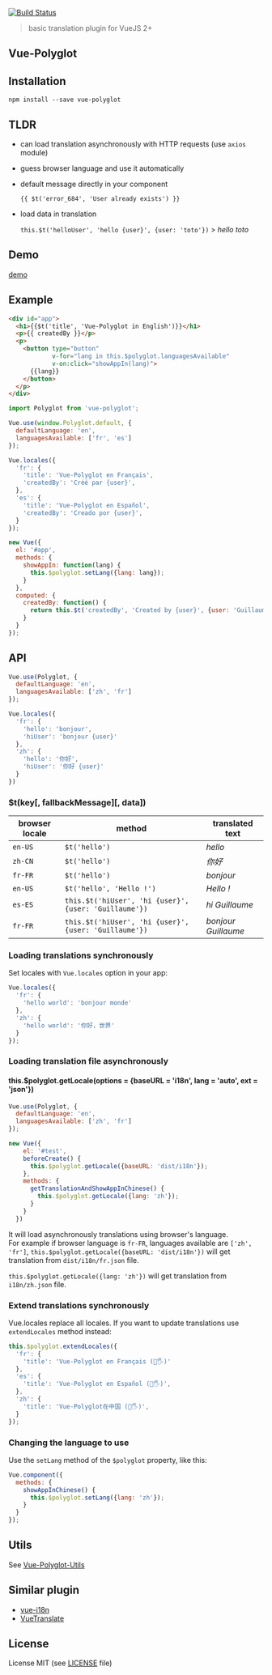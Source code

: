 [![Build Status](https://travis-ci.org/guillaumevincent/vue-polyglot.svg?branch=master)](https://travis-ci.org/guillaumevincent/vue-polyglot)

> basic translation plugin for VueJS 2+

## Vue-Polyglot

## Installation

    npm install --save vue-polyglot

## TLDR

 * can load translation asynchronously with HTTP requests (use `axios` module)
 
 * guess browser language and use it automatically
 
 * default message directly in your component
 
    `{{ $t('error_684', 'User already exists') }}`
 
 * load data in translation
 
    `this.$t('helloUser', 'hello {user}', {user: 'toto'})` > _hello toto_

## Demo

[demo](https://guillaumevincent.github.io/vue-polyglot/example/)

## Example

```html
<div id="app">
  <h1>{{$t('title', 'Vue-Polyglot in English')}}</h1>
  <p>{{ createdBy }}</p>
  <p>
    <button type="button"
            v-for="lang in this.$polyglot.languagesAvailable"
            v-on:click="showAppIn(lang)">
      {{lang}}
    </button>
  </p>
</div>
```

```js
import Polyglot from 'vue-polyglot';

Vue.use(window.Polyglot.default, {
  defaultLanguage: 'en',
  languagesAvailable: ['fr', 'es']
});

Vue.locales({
  'fr': {
    'title': 'Vue-Polyglot en Français',
    'createdBy': 'Créé par {user}',
  },
  'es': {
    'title': 'Vue-Polyglot en Español',
    'createdBy': 'Creado por {user}',
  }
});

new Vue({
  el: '#app',
  methods: {
    showAppIn: function(lang) {
      this.$polyglot.setLang({lang: lang});
    }
  },
  computed: {
    createdBy: function() {
      return this.$t('createdBy', 'Created by {user}', {user: 'Guillaume Vincent (@guillaume20100)'});
    }
  }
});
```

## API

```js
Vue.use(Polyglot, {
  defaultLanguage: 'en',
  languagesAvailable: ['zh', 'fr']
});

Vue.locales({
  'fr': {
    'hello': 'bonjour',
    'hiUser': 'bonjour {user}'
  },
  'zh': {
    'hello': '你好',
    'hiUser': '你好 {user}'
  }
})
```

### $t(key[, fallbackMessage][, data])

| browser locale | method | translated text |
| --- | --- | ---- |
|`en-US` | `$t('hello')` | _hello_ |
|`zh-CN` | `$t('hello')` | _你好_ |
|`fr-FR` | `$t('hello')` | _bonjour_ |
|`en-US` | `$t('hello', 'Hello !')` | _Hello !_ |
|`es-ES` | `this.$t('hiUser', 'hi {user}', {user: 'Guillaume'})` | _hi Guillaume_ |
|`fr-FR` | `this.$t('hiUser', 'hi {user}', {user: 'Guillaume'})` | _bonjour Guillaume_ |


### Loading translations synchronously

Set locales with `Vue.locales` option in your app:

```js
Vue.locales({
  'fr': {
    'hello world': 'bonjour monde'
  },
  'zh': {
    'hello world': '你好，世界'
  }
});
```

### Loading translation file asynchronously

#### this.$polyglot.getLocale(options = {baseURL = 'i18n', lang = 'auto', ext = 'json'})

```js
Vue.use(Polyglot, {
  defaultLanguage: 'en',
  languagesAvailable: ['zh', 'fr']
});

new Vue({
    el: '#test',
    beforeCreate() {
      this.$polyglot.getLocale({baseURL: 'dist/i18n'});
    },
    methods: {
      getTranslationAndShowAppInChinese() {
        this.$polyglot.getLocale({lang: 'zh'});
      }
    }
  })
```

It will load asynchronously translations using browser's language.  
For example if browser language is `fr-FR`, languages available are `['zh', 'fr']`, `this.$polyglot.getLocale({baseURL: 'dist/i18n'})` will get translation from `dist/i18n/fr.json` file.

`this.$polyglot.getLocale({lang: 'zh'})` will get translation from `i18n/zh.json` file.


### Extend translations synchronously
Vue.locales replace all locales. If you want to update translations use `extendLocales` method instead:

```js
this.$polyglot.extendLocales({
  'fr': {
    'title': 'Vue-Polyglot en Français (🦄🖐️)'
  },
  'es': {
    'title': 'Vue-Polyglot en Español (🦄🖐️)',
  },
  'zh': {
    'title': 'Vue-Polyglot在中国 (🦄🖐️)',
  }
});
```

### Changing the language to use

Use the `setLang` method of the `$polyglot` property, like this:
```js
Vue.component({
  methods: {
    showAppInChinese() {
      this.$polyglot.setLang({lang: 'zh'});
    }
  }
});
```

## Utils

See [Vue-Polyglot-Utils](https://github.com/guillaumevincent/vue-polyglot-utils)

## Similar plugin

 * [vue-i18n](https://github.com/kazupon/vue-i18n)
 * [VueTranslate](https://github.com/javisperez/vuetranslate)


## License

License MIT (see [LICENSE](LICENSE) file)
